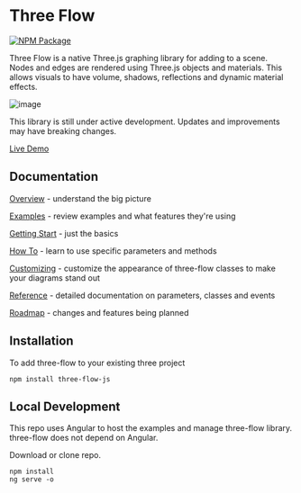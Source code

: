 # Three Flow

[![NPM Package][npm]][npm-url]

Three Flow is a native Three.js graphing library for adding to a scene.  Nodes and edges are rendered using Three.js objects and materials. This allows visuals to have volume, shadows, reflections and dynamic material effects.

![image](https://github.com/IRobot1/three-flow-ts/assets/25032599/de175940-ef53-4895-98bf-a53fb8eed286)

This library is still under active development.  Updates and improvements may have breaking changes.

[Live Demo](https://threeflow.z9.web.core.windows.net/)

## Documentation

[Overview](https://github.com/IRobot1/three-flow-ts/wiki/Overview) - understand the big picture

[Examples](https://github.com/IRobot1/three-flow-ts/wiki/Examples) - review examples and what features they're using

[Getting Start](https://github.com/IRobot1/three-flow-ts/wiki/Getting-Started) - just the basics

[How To](https://github.com/IRobot1/three-flow-ts/wiki/How-To) - learn to use specific parameters and methods 

[Customizing](https://github.com/IRobot1/three-flow-ts/wiki/Customizing) - customize the appearance of three-flow classes to make your diagrams stand out

[Reference](https://github.com/IRobot1/three-flow-ts/wiki/Reference) - detailed documentation on parameters, classes and events

[Roadmap](https://github.com/IRobot1/three-flow-ts/wiki/Roadmap) - changes and features being planned

## Installation

To add three-flow to your existing three project

```
npm install three-flow-js
```

## Local Development
This repo uses Angular to host the examples and manage three-flow library. three-flow does not depend on Angular.

Download or clone repo.  

```
npm install
ng serve -o
```

[npm]: https://img.shields.io/npm/v/three-flow-js
[npm-url]: https://www.npmjs.com/package/three-flow-js

